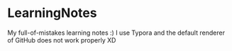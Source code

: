 # LearningNotes

My full-of-mistakes learning notes :) I use Typora and the default renderer of GitHub does not work properly XD
